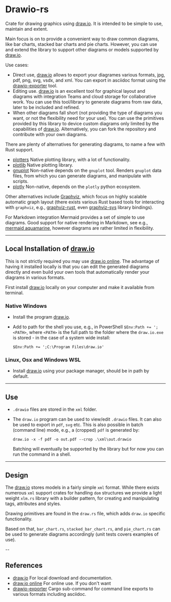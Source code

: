 # Drawio-rs

Crate for drawing graphics using [draw.io]. It is intended to be simple to use, maintain and extent.

Main focus is on to provide a convenient way to draw common diagrams, like bar charts, stacked bar charts and pie charts. However, you can use and extend the library to support other diagrams or models supported by [draw.io].

Use cases:

- Direct use, [draw.io] allows to export your diagrames various formats, jpg, pdf, png, svg, vsdx, and xml. You can export in asciidoc format using the [drawio-exporter] tool.
- Editing use. [draw.io] is an excellent tool for graphical layout and diagrams with integration Teams and cloud storage for collaborative work. You can use this tool/library to generate diagrams from raw data, later to be included and refined.
- When other diagrams fall short (not providing the type of diagrams you want, or not the flexibility need for your use). You can use the primitives provided by this library to device custom diagrams only limited by the capabilities of [draw.io]. Alternatively, you can fork the repository and contribute with your own diagrams.

There are plenty of alternatives for generating diagrams, to name a few with Rust support.

- [plotters](https://crates.io/crates/plotters) Native plotting library, with a lot of functionality.
- [plotlib](https://crates.io/crates/plotlib) Native plotting library.
- [gnuplot](https://crates.io/crates/gnuplot) Non-native depends on the `gnuplot` tool. Renders `gnuplot` data files, from which you can generate diagrams, and manipulate with scripts.
- [plotly](https://crates.io/crates/plotly) Non-native, depends on the `plotly` python ecosystem.

Other alternatives include [Graphviz](https://graphviz.org/), which focus on highly scalable automatic graph layout (there exists various Rust based tools for interacting with `graphviz`, e.g., [graphviz-rust](https://crates.io/crates/graphviz-rust), even [graphviz-sys](https://crates.io/crates/graphviz-sys) library bindings).

For Markdown integration Mermaid provides a set of simple to use diagrams. Good support for native rendering in Markdown, see e.g., [mermaid aquamarine](https://crates.io/crates/aquamarine), however diagrams are rather limited in flexibility.

---

## Local Installation of [draw.io]

This is not strictly required you may use [draw.io online]. The advantage of having it installed locally is that you can edit the generated diagrams directly and even build your own tools that automatically render your diagrams in various formats.

First install [draw.io] locally on your computer and make it available from terminal.

### Native Windows

- Install the program [draw.io].
- Add to path for the shell you use, e.g., in PowerShell `$Env:Path += ';<PATH>`, where `<PATH>` is the full path to the folder where the `draw.io.exe` is stored - in the case of a system wide install:
  
  ```shell
  $Env:Path += ';C:\Program Files\draw.io'
  ```

### Linux, Osx and Windows WSL

- Install [draw.io] using your package manager, should be in path by default.

---

## Use

- `.drawio` files are stored in the `xml` folder.
- The `draw.io` program can be used to view/edit `.drawio` files. It can also be used to export in `pdf`, `svg` etc. This is also possible in batch (command line) mode, e.g., a (cropped) `pdf` is generated by:

  ```shell
  draw.io -x -f pdf -o out.pdf --crop .\xml\out.drawio
  ```
  
  Batching will eventually be supported by the library but for now you can run the command in a shell.

---

## Design

The [draw.io] stores models in a fairly simple `xml` format. While there exists numerous `xml` support crates for handling `dom` structures we provide a light weight `xlm.rs` library with a builder pattern, for creating and manipulating tags, attributes and styles.

Drawing primitives are found in the `draw.rs` file, which adds `draw.io` specific functionality.

Based on that, `bar_chart.rs`, `stacked_bar_chart.rs`, and `pie_chart.rs` can be used to generate diagrams accordingly (unit tests covers examples of use).

--

## References

- [draw.io] For local download and documentation.
- [draw.io online] For online use. If you don't want
- [drawio-exporter] Cargo sub-command for command line exports to various formats including asciidoc.

[draw.io online]: https://app.diagrams.net/
[draw.io]: https://www.drawio.com/
[drawio-exporter]: https://crates.io/crates/drawio-exporter
